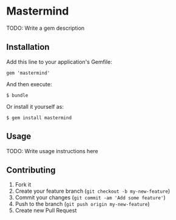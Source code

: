 # Mastermind

TODO: Write a gem description

## Installation

Add this line to your application's Gemfile:

    gem 'mastermind'

And then execute:

    $ bundle

Or install it yourself as:

    $ gem install mastermind

## Usage

TODO: Write usage instructions here

## Contributing

1. Fork it
2. Create your feature branch (`git checkout -b my-new-feature`)
3. Commit your changes (`git commit -am 'Add some feature'`)
4. Push to the branch (`git push origin my-new-feature`)
5. Create new Pull Request
